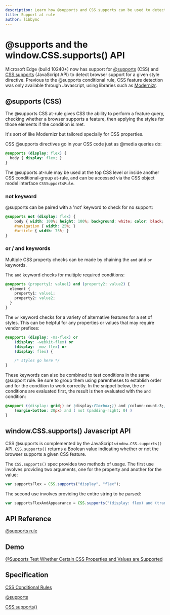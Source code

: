 ```yaml
---
description: Learn how @supports and CSS.supports can be used to detect browser support for a given style directive.
title: Support at rule
author: libbymc
---
```


# @supports and the window.CSS.supports() API

Microsoft Edge (build 10240+) now has support for [@supports](https://msdn.microsoft.com/library/dn894031.aspx) (CSS) and [CSS.supports](https://msdn.microsoft.com/library/dn894031.aspx) (JavaScript API) to detect browser support for a given style directive. Previous to the @supports conditional rule, CSS feature detection was only available through Javascript, using libraries such as [Modernizr](https://modernizr.com/).

## @supports (CSS)

The @supports CSS at-rule gives CSS the ability to perform a feature query, checking whether a browser supports a feature, then applying the styles for those elements if the condition is met. 

It's sort of like Modernizr but tailored specially for CSS properties.

CSS @supports directives go in your CSS code just as @media queries do:

```CSS
@supports (display: flex) {
  body { display: flex; }
}
```

The @supports at-rule may be used at the top CSS level or inside another CSS conditional-group at-rule, and can be accessed via the CSS object model interface `CSSSupportsRule`.

### not keyword

@supports can be paired with a 'not' keyword to check for no support:

```CSS
@supports not (display: flex) {
	body { width: 100%; height: 100%; background: white; color: black; }
	#navigation { width: 25%; }
	#article { width: 75%; }
}
```

### or / and keywords

Multiple CSS property checks can be made by chaining the `and` and `or` keywords. 

The `and` keyword checks for multiple required conditions:
```CSS
@supports (property1: value1) and (property2: value2) {
  element {
    property1: value1;
    property2: value2;
  }
}
```

The `or` keyword checks for a variety of alternative features for a set of styles. This can be helpful for any properties or values that may require vendor prefixes:
```CSS
@supports (display: -ms-flex) or 
	(display: -webkit-flex) or
	(display: -moz-flex) or
	(display: flex) {

    /* styles go here */
}
```

These keywords can also be combined to test conditions in the same @support rule. Be sure to group them using parentheses to establish order and for the condition to work correctly. In the snippet below, the `or` conditions are evaluated first, the result is then evaluated with the `and` condition:

```CSS
@support ((display: grid;) or (display:flexbox;)) and (column-count:3;)   {
	(margin-bottom: 20px) and ( not (padding-right: 0) )
}
```

## window.CSS.supports() Javascript API

CSS @supports is complemented by the JavaScript `window.CSS.supports()` API. `CSS.supports()` returns a Boolean value indicating whether or not the browser supports a given CSS feature. 

The `CSS.supports()` spec provides two methods of usage.  The first use involves providing two arguments, one for the property and another for the value:

```Javascript
var supportsFlex = CSS.supports("display", "flex");
```

The second use involves providing the entire string to be parsed:

```Javascript
var supportsFlexAndAppearance = CSS.supports("(display: flex) and (transform-style: preserve)");
```


## API Reference
[@supports rule](https://msdn.microsoft.com/library/dn894031(v=vs.85).aspx)

## Demo
[@Supports Test Whether Certain CSS Properties and Values are Supported](https://developer.microsoft.com/en-us/microsoft-edge/testdrive/demos/@supports/)

## Specification
[CSS Conditional Rules](https://drafts.csswg.org/css-conditional/)

[@supports](https://drafts.csswg.org/css-conditional-3/#at-supports)

[CSS.supports()](https://drafts.csswg.org/css-conditional-3/#the-css-interface)
